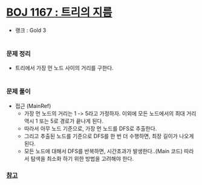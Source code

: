 # [BOJ 1167 : 트리의 지름](https://www.acmicpc.net/problem/1167)
- 랭크 : Gold 3
  <br><br>
  
### 문제 정리
- 트리에서 가장 먼 노드 사이의 거리를 구한다.
  <br><br>

### 문제 풀이
- 접근 (MainRef)
  - 가장 먼 노드의 거리는 1 -> 5라고 가정하자. 이외에 모든 노드에서의 최대 거리 역시 1 또는 5로 경로가 끝나게 된다.
  - 따라서 아무 노드 기준으로, 가장 먼 노드를 DFS로 추출한다.
  - 그리고 추출된 노드를 기준으로 DFS를 한 번 더 수행하면, 최장 길이가 나오게 된다.
  - 모든 노드에 대해서 DFS를 반복하면, 시간초과가 발생한다..(Main 코드) 따라서 탐색을 최소화 하기 위한 방법을 고려해야 한다.
  
### [참고](https://moonsbeen.tistory.com/101)
    


    
    


